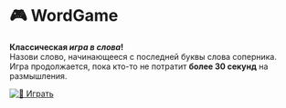 # 🎮 WordGame

**Классическая *игра в слова*!**  
Назови слово, начинающееся с последней буквы слова соперника.  
Игра продолжается, пока кто-то не потратит **более 30 секунд** на размышления.

[![🚀 Играть ](https://img.shields.io/badge/%F0%9F%94%A5%20Играть%20-0088cc?style=for-the-badge)](https://zkramorev.ru/main.html)